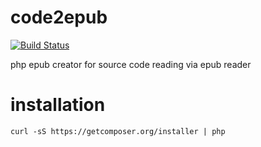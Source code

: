 code2epub
=======
[![Build Status](https://travis-ci.org/hanhan1978/code2epub.svg?branch=master)](https://travis-ci.org/hanhan1978/code2epub)

php epub creator for source code reading via epub reader

installation
=======
```
curl -sS https://getcomposer.org/installer | php
```
